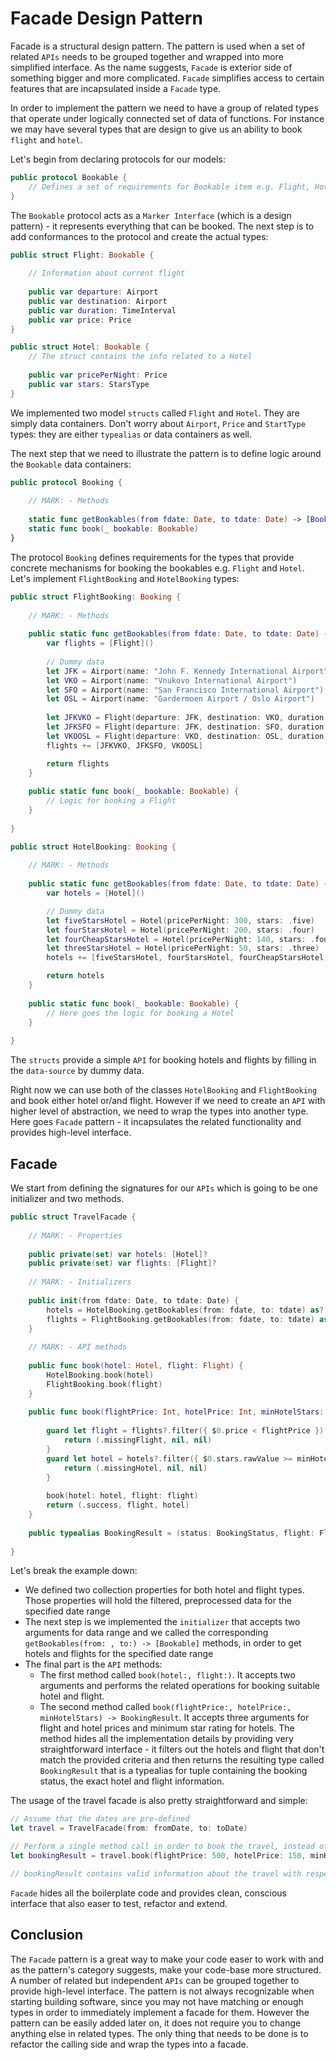 # Facade Design Pattern
Facade is a structural design pattern. The pattern is used when a set of related `APIs` needs to be grouped together and wrapped into more simplified interface. As the name suggests, `Facade` is exterior side of something bigger and more complicated. `Facade` simplifies access to certain features that are incapsulated inside a `Facade` type. 

In order to implement the pattern we need to have a group of related types that operate under logically connected set of data of functions. For instance we may have several types that are design to give us an ability to book `flight` and `hotel`. 


Let's begin from declaring protocols for our models: 

```swift
public protocol Bookable {
    // Defines a set of requirements for Bookable item e.g. Flight, Hotel, House, Car etc.
}
```
The `Bookable` protocol acts as a `Marker Interface` (which is a design pattern) - it represents everything that can be booked. The next step is to add conformances to the protocol and create the actual types:

```swift
public struct Flight: Bookable {
    
    // Information about current flight
    
    public var departure: Airport
    public var destination: Airport
    public var duration: TimeInterval
    public var price: Price
}

public struct Hotel: Bookable {
    // The struct contains the info related to a Hotel
    
    public var pricePerNight: Price
    public var stars: StarsType
}
```
We implemented two model `structs` called `Flight` and `Hotel`. They are simply data containers. Don't worry about `Airport`, `Price` and `StartType` types: they are either `typealias` or data containers as well. 

The next step that we need to illustrate the pattern is to define logic around the `Bookable` data containers:

```swift
public protocol Booking {
    
    // MARK: - Methods
    
    static func getBookables(from fdate: Date, to tdate: Date) -> [Bookable]?
    static func book(_ bookable: Bookable)
}

```

The protocol `Booking` defines requirements for the types that provide concrete mechanisms for booking the bookables e.g. `Flight` and `Hotel`. Let's implement `FlightBooking` and `HotelBooking` types:

```swift
public struct FlightBooking: Booking {
    
    // MARK: - Methods
    
    public static func getBookables(from fdate: Date, to tdate: Date) -> [Bookable]? {
        var flights = [Flight]()
        
        // Dummy data
        let JFK = Airport(name: "John F. Kennedy International Airport")
        let VKO = Airport(name: "Vnukovo International Airport")
        let SFO = Airport(name: "San Francisco International Airport")
        let OSL = Airport(name: "Gardermoen Airport / Oslo Airport")
        
        let JFKVKO = Flight(departure: JFK, destination: VKO, duration: 10.20, price: 650)
        let JFKSFO = Flight(departure: JFK, destination: SFO, duration: 7.10, price: 350)
        let VKOOSL = Flight(departure: VKO, destination: OSL, duration: 2.40, price: 220)
        flights += [JFKVKO, JFKSFO, VKOOSL]

        return flights
    }
    
    public static func book(_ bookable: Bookable) {
        // Logic for booking a Flight
    }
    
}

public struct HotelBooking: Booking {
    
    // MARK: - Methods
    
    public static func getBookables(from fdate: Date, to tdate: Date) -> [Bookable]? {
        var hotels = [Hotel]()

        // Dummy data
        let fiveStarsHotel = Hotel(pricePerNight: 300, stars: .five)
        let fourStarsHotel = Hotel(pricePerNight: 200, stars: .four)
        let fourCheapStarsHotel = Hotel(pricePerNight: 140, stars: .four)
        let threeStarsHotel = Hotel(pricePerNight: 50, stars: .three)
        hotels += [fiveStarsHotel, fourStarsHotel, fourCheapStarsHotel, threeStarsHotel]

        return hotels
    }
    
    public static func book(_ bookable: Bookable) {
        // Here goes the logic for booking a Hotel
    }
    
}

```

The `structs` provide a simple `API` for booking hotels and flights by filling in the `data-source` by dummy data. 

Right now we can use both of the classes `HotelBooking` and `FlightBooking` and book either hotel or/and flight. However if we need to create an `API` with higher level of abstraction, we need to wrap the types into another type. Here goes `Facade` pattern - it incapsulates the related functionality and provides high-level interface. 

## Facade
We start from defining the signatures for our `APIs` which is going to be one initializer and two methods. 


```swift
public struct TravelFacade {
    
    // MARK: - Properties
    
    public private(set) var hotels: [Hotel]?
    public private(set) var flights: [Flight]?
    
    // MARK: - Initializers
    
    public init(from fdate: Date, to tdate: Date) {
        hotels = HotelBooking.getBookables(from: fdate, to: tdate) as? [Hotel]
        flights = FlightBooking.getBookables(from: fdate, to: tdate) as? [Flight]
    }
    
    // MARK: - API methods
    
    public func book(hotel: Hotel, flight: Flight) {
        HotelBooking.book(hotel)
        FlightBooking.book(flight)
    }
    
    public func book(flightPrice: Int, hotelPrice: Int, minHotelStars: StarsType) -> BookingResult {
        
        guard let flight = flights?.filter({ $0.price < flightPrice })[0] else {
            return (.missingFlight, nil, nil)
        }
        guard let hotel = hotels?.filter({ $0.stars.rawValue >= minHotelStars.rawValue && $0.pricePerNight < hotelPrice })[0] else {
            return (.missingHotel, nil, nil)
        }
        
        book(hotel: hotel, flight: flight)
        return (.success, flight, hotel)
    }
    
    public typealias BookingResult = (status: BookingStatus, flight: Flight?, hotel: Hotel?)
    
}
```
Let's break the example down: 

- We defined two collection properties for both hotel and flight types. Those properties will hold the filtered, preprocessed data for the specified date range
- The next step is we implemented the `initializer` that accepts two arguments for data range and we called the corresponding `getBookables(from: , to:) -> [Bookable]` methods, in order to get hotels and flights for the specified date range
- The final part is the `API` methods: 
	- The first method called `book(hotel:, flight:)`. It accepts two arguments and performs the related operations for booking suitable hotel and flight. 
	- The second method called `book(flightPrice:, hotelPrice:, minHotelStars) -> BookingResult`. It accepts three arguments for flight and hotel prices and minimum star rating for hotels. The method hides all the implementation details by providing very straightforward interface - it filters out the hotels and flight that don't match the provided criteria and then returns the resulting type called `BookingResult` that is a typealias for tuple containing the booking status, the exact hotel and flight information. 

The usage of the travel facade is also pretty straightforward and simple:

```swift
// Assume that the dates are pre-defined
let travel = TravelFacade(from: fromDate, to: toDate)

// Perform a single method call in order to book the travel, instead of calling a set of methods from different types and filtering out the boilerplate code
let bookingResult = travel.book(flightPrice: 500, hotelPrice: 150, minHotelStars: .four)

// bookingResult contains valid information about the travel with respect to the given price restrictions
```

`Facade` hides all the boilerplate code and provides clean, conscious interface that also easer to test, refactor and extend. 

## Conclusion
The `Facade` pattern is a great way to make your code easer to work with and as the pattern's category suggests, make your code-base more structured. A number of related but independent `APIs` can be grouped together to provide high-level interface. The pattern is not always recognizable when starting building software, since you may not have matching or enough types in order to immediately implement a facade for them. However the pattern can be easily added later on, it does not require you to change anything else in related types. The only thing that needs to be done is to refactor the calling side and wrap the types into a facade.
  
  
  
  
  
  
  
  
  
  
  
  
  
  
  
  
  
  